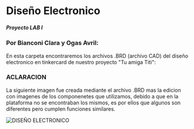 # Diseño Electronico 
##### Proyecto LAB I 
### Por Bianconi Clara y Ogas Avril:
En esta carpeta encontraremos los archivos .BRD (archivo CAD) del diseño electronico en tinkercard de nuestro proyecto "Tu amiga Titi":

### ACLARACION
La siguiente imagen fue creada mediante el archivo .BRD mas la edicion con imagenes de los componenetes que utilizamos, debido a que en la plataforma no se encontraban los mismos, es por ellos que algunos son diferentes pero cumplen funciones similares. 

![DISEÑO ELECTRONICO](https://github.com/user-attachments/assets/9b17337f-5911-47c5-8be4-31091c912294)

